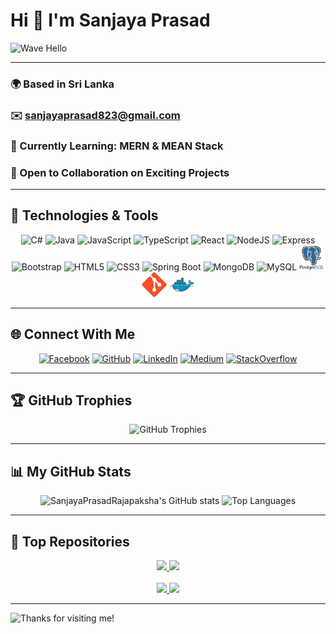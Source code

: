 # Hi 👋 I'm Sanjaya Prasad

<img src="https://user-images.githubusercontent.com/18350557/176309783-0785949b-9127-417c-8b55-ab5a4333674e.gif" width="60" alt="Wave Hello"/>

---

### 🌍 Based in Sri Lanka  
### ✉️ [sanjayaprasad823@gmail.com](mailto:sanjayaprasad823@gmail.com)  
### 🧠 Currently Learning: MERN & MEAN Stack  
### 🤝 Open to Collaboration on Exciting Projects

---

## 🚀 Technologies & Tools

<p align="center">
  <img src="https://raw.githubusercontent.com/danielcranney/readme-generator/main/public/icons/skills/csharp-colored.svg" width="40" alt="C#" />
  <img src="https://raw.githubusercontent.com/danielcranney/readme-generator/main/public/icons/skills/java-colored.svg" width="40" alt="Java" />
  <img src="https://raw.githubusercontent.com/danielcranney/readme-generator/main/public/icons/skills/javascript-colored.svg" width="40" alt="JavaScript" />
  <img src="https://raw.githubusercontent.com/danielcranney/readme-generator/main/public/icons/skills/typescript-colored.svg" width="40" alt="TypeScript" />
  <img src="https://raw.githubusercontent.com/danielcranney/readme-generator/main/public/icons/skills/react-colored.svg" width="40" alt="React" />
  <img src="https://raw.githubusercontent.com/danielcranney/readme-generator/main/public/icons/skills/nodejs-colored.svg" width="40" alt="NodeJS" />
  <img src="https://raw.githubusercontent.com/danielcranney/readme-generator/main/public/icons/skills/express-colored.svg" width="40" alt="Express" />
  <img src="https://raw.githubusercontent.com/danielcranney/readme-generator/main/public/icons/skills/bootstrap-colored.svg" width="40" alt="Bootstrap" />
  <img src="https://raw.githubusercontent.com/danielcranney/readme-generator/main/public/icons/skills/html5-colored.svg" width="40" alt="HTML5" />
  <img src="https://raw.githubusercontent.com/danielcranney/readme-generator/main/public/icons/skills/css3-colored.svg" width="40" alt="CSS3" />
  <img src="https://www.vectorlogo.zone/logos/springio/springio-icon.svg" width="40" alt="Spring Boot" />
  <img src="https://raw.githubusercontent.com/danielcranney/readme-generator/main/public/icons/skills/mongodb-colored.svg" width="40" alt="MongoDB" />
  <img src="https://raw.githubusercontent.com/danielcranney/readme-generator/main/public/icons/skills/mysql-colored.svg" width="40" alt="MySQL" />
  <img src="https://raw.githubusercontent.com/devicons/devicon/master/icons/postgresql/postgresql-original-wordmark.svg" width="40" alt="PostgreSQL" />
  <img src="https://raw.githubusercontent.com/devicons/devicon/master/icons/git/git-original.svg" width="40" alt="Git" />
  <img src="https://raw.githubusercontent.com/devicons/devicon/master/icons/docker/docker-original.svg" width="40" alt="Docker" />
</p>

---

## 🌐 Connect With Me

<p align="center">
  <a href="https://www.facebook.com/sanjayaprasad" target="_blank"><img src="https://raw.githubusercontent.com/danielcranney/readme-generator/main/public/icons/socials/facebook.svg" width="32" alt="Facebook"/></a>
  <a href="https://github.com/SanjayaPrasadRajapaksha" target="_blank"><img src="https://raw.githubusercontent.com/danielcranney/readme-generator/main/public/icons/socials/github.svg" width="32" alt="GitHub"/></a>
  <a href="https://www.linkedin.com/in/sanjaya-prasad-39181a241" target="_blank"><img src="https://raw.githubusercontent.com/danielcranney/readme-generator/main/public/icons/socials/linkedin.svg" width="32" alt="LinkedIn"/></a>
  <a href="http://www.medium.com/@sanjayaprasad823" target="_blank"><img src="https://raw.githubusercontent.com/danielcranney/readme-generator/main/public/icons/socials/medium.svg" width="32" alt="Medium"/></a>
  <a href="https://www.stackoverflow.com/users/24546281/sanjaya-prasad" target="_blank"><img src="https://raw.githubusercontent.com/danielcranney/readme-generator/main/public/icons/socials/stackoverflow.svg" width="32" alt="StackOverflow"/></a>
</p>

---

## 🏆 GitHub Trophies

<p align="center">
  <img src="https://github-profile-trophy.vercel.app/?username=SanjayaPrasadRajapaksha&theme=radical&no-frame=false&no-bg=false&margin-w=4" alt="GitHub Trophies"/>
</p>

---

## 📊 My GitHub Stats

<p align="center">
  <img src="https://github-readme-stats.vercel.app/api?username=SanjayaPrasadRajapaksha&show_icons=true&hide=&count_private=true&title_color=22c55e&text_color=3382ed&icon_color=a855f7&bg_color=000000&hide_border=true" alt="SanjayaPrasadRajapaksha's GitHub stats" />
  <img src="https://github-readme-stats.vercel.app/api/top-langs/?username=SanjayaPrasadRajapaksha&langs_count=10&title_color=22c55e&text_color=3382ed&icon_color=a855f7&bg_color=000000&hide_border=true&locale=en&custom_title=Top%20Languages" alt="Top Languages" />
</p>

---

## 📂 Top Repositories

<div align="center">
  <a href="https://github.com/SanjayaPrasadRajapaksha/Point_Of_Sale_System-SpringBoot-React">
    <img width="45%" src="https://github-readme-stats.vercel.app/api/pin/?username=SanjayaPrasadRajapaksha&repo=Point_Of_Sale_System-SpringBoot-React&title_color=22c55e&text_color=3382ed&icon_color=a855f7&bg_color=000000&hide_border=true&locale=en" />
  </a>
  <a href="https://github.com/SanjayaPrasadRajapaksha/Book-Store-App-MERN">
    <img width="45%" src="https://github-readme-stats.vercel.app/api/pin/?username=SanjayaPrasadRajapaksha&repo=Book-Store-App-MERN&title_color=22c55e&text_color=3382ed&icon_color=a855f7&bg_color=000000&hide_border=true&locale=en" />
  </a>
</div>
<br>
<div align="center">
  <a href="https://github.com/SanjayaPrasadRajapaksha/Hotel_Managemen_System-OOP-Layered">
    <img width="45%" src="https://github-readme-stats.vercel.app/api/pin/?username=SanjayaPrasadRajapaksha&repo=Hotel_Managemen_System-OOP-Layered&title_color=22c55e&text_color=3382ed&icon_color=a855f7&bg_color=000000&hide_border=true&locale=en" />
  </a>
  <a href="https://github.com/SanjayaPrasadRajapaksha/Chat-App-MERN">
    <img width="45%" src="https://github-readme-stats.vercel.app/api/pin/?username=SanjayaPrasadRajapaksha&repo=Chat-App-MERN&title_color=22c55e&text_color=3382ed&icon_color=a855f7&bg_color=000000&hide_border=true&locale=en" />
  </a>
</div>

---

<!-- Proudly created with GPRM ( https://gprm.itsvg.in ) -->

<img height="120" width="100%" src="https://raw.githubusercontent.com/BrunnerLivio/brunnerlivio/master/images/marquee.svg" alt="Thanks for visiting me!" />

